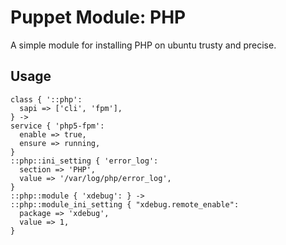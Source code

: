 # Puppet Module: PHP

A simple module for installing PHP on ubuntu trusty and precise.

## Usage

    class { '::php':
      sapi => ['cli', 'fpm'],
    } ->
    service { 'php5-fpm':
      enable => true,
      ensure => running,
    }
    ::php::ini_setting { 'error_log':
      section => 'PHP',
      value => '/var/log/php/error_log',
    }
    ::php::module { 'xdebug': } ->
    ::php::module_ini_setting { "xdebug.remote_enable":
      package => 'xdebug',
      value => 1,
    }
